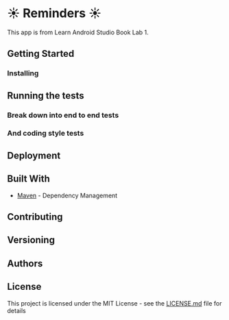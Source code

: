 # ☀️ Reminders ☀️

This app is from Learn Android Studio Book Lab 1.

## Getting Started



### Installing



## Running the tests



### Break down into end to end tests


### And coding style tests


## Deployment



## Built With
* [Maven](https://maven.apache.org/) - Dependency Management

## Contributing

## Versioning

## Authors


## License

This project is licensed under the MIT License - see the [LICENSE.md](LICENSE.md) file for details
